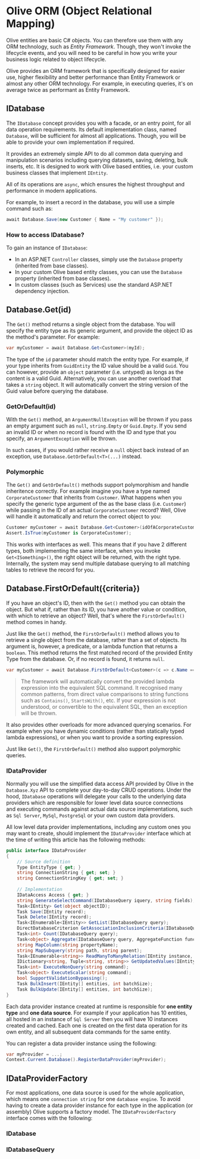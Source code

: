 # Olive ORM (Object Relational Mapping)

Olive entities are basic C# objects. You can therefore use them with any ORM technology, such as *Entity Framework*. Though, they won't invoke the lifecycle events, and you will need to be careful in how you write your business logic related to object lifecycle.

Olive provides an ORM framework that is specifically designed for easier use, higher flexibility and better performance than Entity Framework or almost any other ORM technology. For example, in executing queries, it's on average twice as performant as Entity Framework.

## IDatabase
The `IDatabase` concept provides you with a facade, or an entry point, for all data operation requirements. Its default implementation class, named `Database`, will be sufficient for almost all applications. Though, you will be able to provide your own implementation if required.

It provides an extremely simple API to do all common data querying and manipulation scenarios including querying datasets, saving, deleting, bulk inserts, etc. It is designed to work with Olive based entities, i.e. your custom business classes that implement `IEntity`.

All of its operations are `async`, which ensures the highest throughput and performance in modern applications.

For example, to insert a record in the database, you will use a simple command such as:
```csharp
await Database.Save(new Customer { Name = "My customer" });
```

### How to access IDatabase?
To gain an instance of `IDatabase`:
- In an ASP.NET `Controller` classes, simply use the `Database` property (inherited from base classes).
- In your custom Olive based entity classes, you can use the `Database` property (inherited from base classes).
- In custom classes (such as Services) use the standard ASP.NET dependency injection.

## Database.Get<T>(id)
The `Get()` method returns a single object from the database. You will specify the entity type as its generic argument, and provide the object ID as the method's parameter. For example:
```csharp
var myCustomer = await Database.Get<Customer>(myId);
```
The type of the `id` parameter should match the entity type. For example, if your type inherits from `GuidEntity` the ID value should be a valid `Guid`. You can however, provide an `object` parameter (i.e. untyped) as longs as the content is a valid Guid. Alternatively, you can use another overload that takes a `string` object. It will automatically convert the string version of the Guid value before querying the database.
  
### GetOrDefault<T>(id)
With the `Get()` method, an `ArgumentNullException` will be thrown if you pass an empty argument such as `null`, `string.Empty` or `Guid.Empty`. If you send an invalid ID or when no record is found with the ID and type that you specify, an `ArgumentException` will be thrown.

In such cases, if you would rather receive a `null` object back instead of an exception, use `Database.GetOrDefault<T>(...)` instead.

### Polymorphic
The `Get()` and `GetOrDefault()` methods support polymorphism and handle inheritence correctly. For example imagine you have a type named `CorporateCustomer` that inherits from `Customer`. What happens when you specify the generic type argument of the as the base class (i.e. `Customer`) while passing in the ID of an actual `CorporateCustomer` record? Well, Olive will handle it automatically and return the correct object to you:
```csharp
Customer myCustomer = await Database.Get<Customer>(idOfACorporateCustomer);
Assert.IsTrue(myCustomer is CorporateCustomer);
```

This works with interfaces as well. This means that if you have 2 different types, both implementing the same interface, when you invoke `Get<ISomething>()`, the right object will be returned, with the right type. Internally, the system may send multiple database querying to all matching tables to retrieve the record for you.

## Database.FirstOrDefault<T>({criteria})
If you have an object's ID, then with the `Get()` method you can obtain the object. But what if, rather than its ID, you have another value or condition, with which to retrieve an object? Well, that's where the `FirstOrDefault()` method comes in handy.
  
Just like the `Get()` method, the `FirstOrDefault()` method allows you to retrieve a single object from the database, rather than a set of objects. Its argument is, however, a predicate, or a lambda function that returns a `boolean`. This method returns the first matched record of the provided Entity Type from the database. Or, if no record is found, it returns `null`.

```csharp
var myCustomer = await Database.FirstOrDefault<Customer>(c => c.Name == myName && c.Category == someCategory);
```
> The framework will automatically convert the provided lambda expression into the equivalent SQL command. It recognised many common patterns, from direct value comparisons to string functions such as `Contains()`, `StartsWith()`, etc. If your expression is not understood, or convertible to the equivalent SQL, then an exception will be thrown.

It also provides other overloads for more advanced querying scenarios. For example when you have dynamic conditions (rather than statically typed lambda expressions), or when you want to provide a sorting expression.

Just like `Get()`, the `FirstOrDefault()` method also support polymorphic queries.

### IDataProvider

Normally you will use the simplified data access API provided by Olive in the `Database.Xyz` API to complete your day-to-day CRUD operations. Under the hood, `IDatabase` operations will delegate your calls to the underlying data providers which are responsible for lower level data source connections and executing commands against actual data source implementations, such as `Sql Server`, `MySql`, `PostgreSql` or your own custom data providers. 

All low level data provider implementations, including any custom ones you may want to create, should implement the `IDataProvider` interface which at the time of writing this article has the following methods:
```csharp
public interface IDataProvider
{
    // Source definition
    Type EntityType { get; }    
    string ConnectionString { get; set; }
    string ConnectionStringKey { get; set; }
 
    // Implementation
    IDataAccess Access { get; }    
    string GenerateSelectCommand(IDatabaseQuery iquery, string fields); 
    Task<IEntity> Get(object objectID);
    Task Save(IEntity record);
    Task Delete(IEntity record);
    Task<IEnumerable<IEntity>> GetList(IDatabaseQuery query);
    DirectDatabaseCriterion GetAssociationInclusionCriteria(IDatabaseQuery masterQuery, PropertyInfo association);   
    Task<int> Count(IDatabaseQuery query);
    Task<object> Aggregate(IDatabaseQuery query, AggregateFunction function, string propertyName);    
    string MapColumn(string propertyName);
    string MapSubquery(string path, string parent);
    Task<IEnumerable<string>> ReadManyToManyRelation(IEntity instance, string property);
    IDictionary<string, Tuple<string, string>> GetUpdatedValues(IEntity original, IEntity updated);
    Task<int> ExecuteNonQuery(string command);
    Task<object> ExecuteScalar(string command);
    bool SupportValidationBypassing();
    Task BulkInsert(IEntity[] entities, int batchSize);
    Task BulkUpdate(IEntity[] entities, int batchSize);
}
```

Each data provider instance created at runtime is responsible for **one entity type** and **one data source**. For example if your application has 10 entities, all hosted in an instance of `Sql Server` then you will have 10 instances created and cached. Each one is created on the first data operation for its own entity, and all subsequent data commands for the same entity.

You can register a data provider instance using the following:
```csharp
var myProvider = ...;
Context.Current.Database().RegisterDataProvider(myProvider);
```

## IDataProviderFactory

For most applications, one data source is used for the whole application, which means one `connection string` for one `database engine`. To avoid having to create a data provider instance for each type in the application (or assembly) Olive supports a factory model. The `IDataProviderFactory` interface comes with the following:

### IDatabase

### IDatabaseQuery<T>
  


